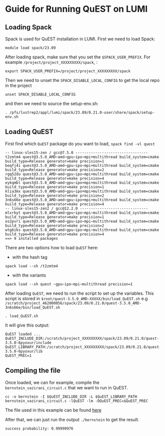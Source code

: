 # Guide for Running QuEST on LUMI

## Loading Spack

Spack is used for QuEST installation in LUMI. First we need to load Spack:

```
module load spack/23.09
```

After loading spack, make sure that you set the `$SPACK_USER_PREFIX`. For example `/project/project_XXXXXXXXX/spack`, :

```
export SPACK_USER_PREFIX=/project/project_XXXXXXXXX/spack
```

Then we need to unset the `SPACK_DISABLE_LOCAL_CONFIG` to get the local repo in the project

```
unset SPACK_DISABLE_LOCAL_CONFIG
```

and then we need to source the setup-env.sh:

```
. /pfs/lustrep2/appl/lumi/spack/23.09/0.21.0-user/share/spack/setup-env.sh
```

## Loading QuEST

First find which `QuEST` package do you want to load, `spack find -vl quest`

```
-- linux-sles15-zen / gcc@7.5.0 ---------------------------------
t2zmtm4 quest@3.5.0_AMD~amd~gpu~ipo~mpi+multithread build_system=cmake build_type=Release generator=make precision=1
beqfj4i quest@3.5.0_AMD~amd~gpu~ipo~mpi+multithread build_system=cmake build_type=Release generator=make precision=2
rgq52du quest@3.5.0_AMD~amd~gpu~ipo~mpi+multithread build_system=cmake build_type=Release generator=make precision=4
eykqmbl quest@3.5.0_AMD~amd~gpu~ipo+mpi+multithread build_system=cmake build_type=Release generator=make precision=1
klia3mx quest@3.5.0_AMD~amd~gpu~ipo+mpi+multithread build_system=cmake build_type=Release generator=make precision=2
3n6s66e quest@3.5.0_AMD~amd~gpu~ipo+mpi+multithread build_system=cmake build_type=Release generator=make precision=4
-- linux-sles15-zen2 / gcc@12.2.0 -------------------------------
mlxrbyt quest@3.5.0_AMD~amd~gpu~ipo~mpi~multithread build_system=cmake build_type=Release generator=make precision=1
os2pvri quest@3.5.0_AMD~amd~gpu~ipo~mpi~multithread build_system=cmake build_type=Release generator=make precision=2
wtg6iks quest@3.5.0_AMD~amd~gpu~ipo~mpi~multithread build_system=cmake build_type=Release generator=make precision=4
==> 9 installed packages
```

There are two options how to load `QuEST` here:

- with the hash tag

```
spack load --sh /t2zmtm4
```

- with the variants

```
spack load --sh quest ~gpu~ipo~mpi~multithread precision=1
```

After loading `QuEST`, we need to run the script to set up the variables. This script is stored in `$root/quest-3.5.0_AMD-XXXXX/bin/load_QuEST.sh` e.g `/scratch/project_462000056/spack/23.09/0.21.0/quest-3.5.0_AMD-3n6s66e/bin/load_QuEST.sh`

```
. load_QuEST.sh
```

It will give this output:

```
QuEST loaded ...
QuEST_INCLUDE_DIR:/scratch/project_XXXXXXXXX/spack/23.09/0.21.0/quest-3.5.0-6pyoxur/include
QuEST_LIBRARY_PATH:/scratch/project_XXXXXXXXX/spack/23.09/0.21.0/quest-3.5.0-6pyoxur/lib
QuEST_PREC=1
```

## Compiling the file

Once loaded, we can for example, compile the `bernstein_vazirani_circuit.c` that we want to run in QuEST.

```
cc -o bernstein -I $QuEST_INCLUDE_DIR -L $QuEST_LIBRARY_PATH  bernstein_vazirani_circuit.c -lQuEST -lm -DQuEST_PREC=$QuEST_PREC
```

The file used in this example can be found [here](https://github.com/QuEST-Kit/QuEST/blob/master/examples/bernstein_vazirani_circuit.c)

After that, we can just run the output `./bernstein` to get the result.

```
success probability: 0.99999976
```

